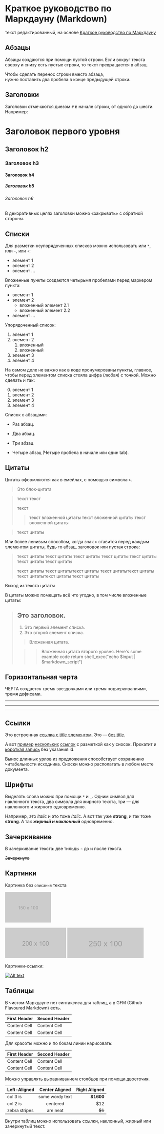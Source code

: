 # Краткое руководство по Маркдауну (Markdown)

текст редактированный, на основе [Краткое руководство по Маркдауну](https://paulradzkov.com/2014/markdown_cheatsheet/)
 
## Абзацы

Абзацы создаются при помощи пустой строки. Если вокруг текста сверху и снизу есть пустые строки, то текст превращается в абзац.

Чтобы сделать перенос строки вместо абзаца,  
нужно поставить два пробела в конце предыдущей строки.

## Заголовки

Заголовки отмечаются диезом `#` в начале строки, от одного до шести. Например:

# Заголовок первого уровня #
## Заголовок h2
### Заголовок h3
#### Заголовок h4
##### Заголовок h5
###### Заголовок h6

В декоративных целях заголовки можно «закрывать» с обратной стороны.

## Списки

Для разметки неупорядоченных списков можно использовать или `*`, или `-`, или `+`:

- элемент 1
- элемент 2
- элемент ...

Вложенные пункты создаются четырьмя пробелами перед маркером пункта:

* элемент 1
* элемент 2
    * вложенный элемент 2.1
    * вложенный элемент 2.2
* элемент ...

Упорядоченный список:

1. элемент 1
2. элемент 2
    1. вложенный
    2. вложенный
3. элемент 3
4. элемент 4

На самом деле не важно как в коде пронумерованы пункты, главное, чтобы перед элементом списка стояла цифра (любая) с точкой. Можно сделать и так:

0. элемент 1
0. элемент 2
0. элемент 3
0. элемент 4

Список с абзацами:

* Раз абзац.

* Два абзац. 

* Три абзац. 

* 
    Четыре абзац (Четыре пробела в начале или один tab).

## Цитаты

Цитаты оформляются как в емейлах, с помощью символа `>`.

> Это блок-цитата 

> текст
> текст
>
> текст
>> текст вложенной цитаты текст вложенной цитаты текст вложенной цитаты

>текст
цитаты

Или более ленивым способом, когда знак `>` ставится перед каждым элементом цитаты, будь то абзац, заголовок или пустая строка:

> текст        цитаты текст цитаты текст цитаты текст цитаты текст цитаты текст цитаты текст цитаты
>
> текст цитаты текст цитатытекст цитаты текст цитатытекст цитаты текст цитатытекст цитаты текст цитаты

Выход из текста цитаты 

В цитаты можно помещать всё что угодно, в том числе вложенные цитаты:

> ## Это заголовок.
>
> 1. Это первый элемент списка.
> 2. Это второй элемент списка.
>
> > Вложенная цитата.
>
> >> Вложенная цитата второго уровня. Here's some example code
>        return shell_exec("echo $input | $markdown_script")
## Горизонтальная черта

ЧЕРТА создается тремя звездочками или тремя подчеркиваниями, тремя дефисами.

***
___
---

## Ссылки
Это встроенная [ссылка с title элементом](http://example.com/link "Я ссылка"). Это — [без title](http://example.com/link).

А вот [пример][1] [нескольких][2] [ссылок][id] с разметкой как у сносок. Прокатит и [короткая запись][] без указания id.

[1]: http://example.com/ "Optional Title Here"
[2]: http://example.com/some
[id]: http://example.com/links (Optional Title Here)
[короткая запись]: http://example.com/short

Вынос длинных урлов из предложения способствует сохранению читабельности исходника. Сноски можно располагать в любом месте документа.

## Шрифты

Выделять слова можно при помощи `*` и `_`. Одним символ для наклонного текста, два символа для жирного текста, три — для наклонного и жирного одновременно.

Например, это _italic_ и это тоже *italic*. А вот так уже __strong__, и так тоже **strong**. А так ***жирный и наклонный*** одновременно.

## Зачеркивание

В зачеркивание текста: две тильды `~` до и после текста.

~~Зачеркнуто~~

## Картинки

Картинка без `описания` текста

![](150x100.png)

![Картинка](200x100.png)
![Картинка](250x100.png)

Картинки-ссылки:

[![Alt text](//placehold.it/150x100)](http://example.com/)

## Таблицы

В чистом Маркдауне нет синтаксиса для таблиц, а в GFM (Github Flavoured Markdown) есть.

First Header  | Second Header
------------- | -------------
Content Cell  | Content Cell
Content Cell  | Content Cell

Для красоты можно и по бокам линии нарисовать:

| First Header  | Second Header |
| ------------- | ------------- |
| Content Cell  | Content Cell  |
| Content Cell  | Content Cell  |

Можно управлять выравниванием столбцов при помощи двоеточия.

| Left-Aligned  | Center Aligned  | Right Aligned |
|:------------- |:---------------:| -------------:|
| col 3 is      | some wordy text |     **$1600** |
| col 2 is      | centered        |         $12   |
| zebra stripes | are neat        |        ~~$1~~ |

Внутри таблиц можно использовать ссылки, наклонный, жирный или зачеркнутый текст.
